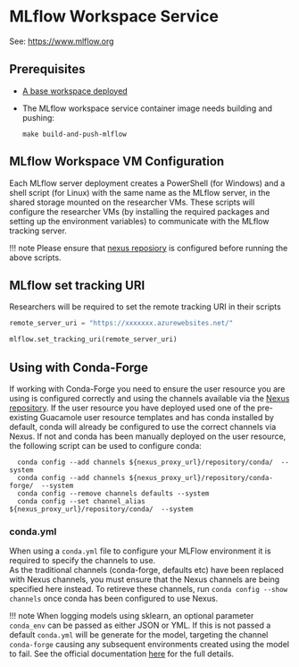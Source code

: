 # MLflow Workspace Service

See: <https://www.mlflow.org>

## Prerequisites

- [A base workspace deployed](../workspaces/base.md)

- The MLflow workspace service container image needs building and pushing:

  `make build-and-push-mlflow`

## MLflow Workspace VM Configuration

Each MLflow server deployment creates a PowerShell (for Windows) and a shell script (for Linux) with the same name as the MLflow server, in the shared storage mounted on the researcher VMs.
These scripts will configure the researcher VMs (by installing the required packages and setting up the environment variables) to communicate with the MLflow tracking server.

!!! note
    Please ensure that [nexus reposiory](https://microsoft.github.io/AzureTRE/tre-admins/setup-instructions/configuring-shared-services/) is configured before running the above scripts.

## MLflow set tracking URI

Researchers will be required to set the remote tracking URI in their scripts

```python
remote_server_uri = "https://xxxxxxx.azurewebsites.net/"

mlflow.set_tracking_uri(remote_server_uri)
```

## Using with Conda-Forge

If working with Conda-Forge you need to ensure the user resource you are using is configured correctly and using the channels available via the [Nexus repository](../../azure-tre-overview/shared-services/nexus.md).
If the user resource you have deployed used one of the pre-existing Guacamole user resource templates and has conda installed by default, conda will already be configured to use the correct channels via Nexus.
If not and conda has been manually deployed on the user resource, the following script can be used to configure conda:

```shell
  conda config --add channels ${nexus_proxy_url}/repository/conda/  --system
  conda config --add channels ${nexus_proxy_url}/repository/conda-forge/  --system
  conda config --remove channels defaults --system
  conda config --set channel_alias ${nexus_proxy_url}/repository/conda/  --system
```

### conda.yml

When using a `conda.yml` file to configure your MLFlow environment it is required to specify the channels to use.  
As the traditional channels (conda-forge, defaults etc) have been replaced with Nexus channels, you must ensure that the Nexus channels are being specified here instead.
To retireve these channels, run `conda config --show channels` once conda has been configured to use Nexus.

!!! note
  When logging models using sklearn, an optional parameter `conda_env` can be passed as either JSON or YML.  If this is not passed a default `conda.yml` will be generate for the model, targeting the channel `conda-forge` causing any subsequent environments created using the model to fail. See the official documentation [here](https://www.mlflow.org/docs/latest/python_api/mlflow.sklearn.html) for the full details.
